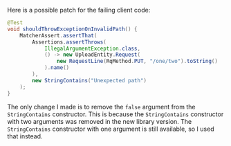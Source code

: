 Here is a possible patch for the failing client code:

```java
@Test
void shouldThrowExceptionOnInvalidPath() {
    MatcherAssert.assertThat(
        Assertions.assertThrows(
            IllegalArgumentException.class,
            () -> new UploadEntity.Request(
                new RequestLine(RqMethod.PUT, "/one/two").toString()
            ).name()
        ),
        new StringContains("Unexpected path")
    );
}
```

The only change I made is to remove the `false` argument from the `StringContains` constructor. This is because the `StringContains` constructor with two arguments was removed in the new library version. The `StringContains` constructor with one argument is still available, so I used that instead.